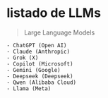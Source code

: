 # listado de LLMs

> Large Language Models

    - ChatGPT (Open AI)  
    - Claude (Anthropic)  
    - Grok (X)  
    - Copilot (Microsoft)  
    - Gemini (Google)    
    - Deepseek (Deepseek)    
    - Qwen (Alibaba Cloud)  
    - Llama (Meta)  

